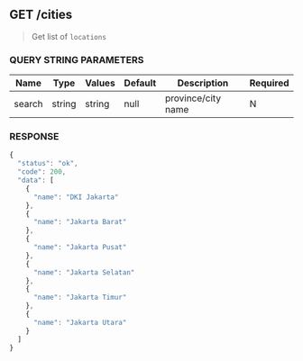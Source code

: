 ## **GET** /cities

> Get list of `locations`

### **QUERY STRING PARAMETERS**

| Name   | Type   | Values | Default | Description        | Required |
| ------ | ------ | ------ | ------- | ------------------ | -------- |
| search | string | string |  null   | province/city name |     N    |

### **RESPONSE**

``` js
{
  "status": "ok",
  "code": 200,
  "data": [
    {
      "name": "DKI Jakarta"
    },
    {
      "name": "Jakarta Barat"
    },
    {
      "name": "Jakarta Pusat"
    },
    {
      "name": "Jakarta Selatan"
    },
    {
      "name": "Jakarta Timur"
    },
    {
      "name": "Jakarta Utara"
    }
  ]
}
```